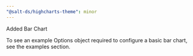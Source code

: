 ```yaml
---
"@salt-ds/highcharts-theme": minor
---
```


Added Bar Chart

To see an example Options object required to configure a basic bar chart, see the examples section.
